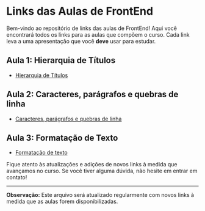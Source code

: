 # Links das Aulas de FrontEnd

Bem-vindo ao repositório de links das aulas de FrontEnd! Aqui você encontrará todos os links para as aulas que compõem o curso. Cada link leva a uma apresentação que você <b>deve</b> usar para estudar.

## Aula 1: Hierarquia de Títulos

- [Hierarquia de Títulos](https://view.genially.com/6501d673e6f28d0011d2b33f/presentation-hierarquia-de-titulos)

## Aula 2: Caracteres, parágrafos e quebras de linha

- [Caracteres, parágrafos e quebras de linha](https://view.genially.com/64ff32ea48b6360011856a7f/presentation-caracteres-paragrafos-quebras-de-linha)

## Aula 3: Formatação de Texto

- [Formatação de texto](https://view.genially.com/6501df12dd65ae0011283dad/presentation-formatacao-de-texto)

Fique atento às atualizações e adições de novos links à medida que avançamos no curso. Se você tiver alguma dúvida, não hesite em entrar em contato!

---

**Observação:** Este arquivo será atualizado regularmente com novos links à medida que as aulas forem disponibilizadas.

